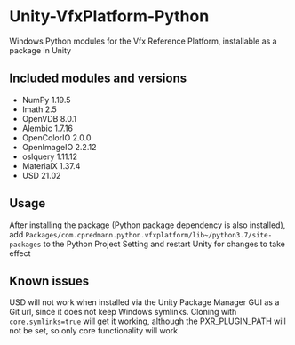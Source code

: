 # Unity-VfxPlatform-Python
Windows Python modules for the Vfx Reference Platform, installable as a package in Unity
## Included modules and versions
* NumPy 1.19.5
* Imath 2.5
* OpenVDB 8.0.1
* Alembic 1.7.16
* OpenColorIO 2.0.0
* OpenImageIO 2.2.12
* oslquery 1.11.12
* MaterialX 1.37.4
* USD 21.02
## Usage
After installing the package (Python package dependency is also installed), add `Packages/com.cpredmann.python.vfxplatform/lib~/python3.7/site-packages` to the Python Project Setting and restart Unity for changes to take effect
## Known issues
USD will not work when installed via the Unity Package Manager GUI as a Git url, since it does not keep Windows symlinks.  Cloning with `core.symlinks=true` will get it working, although the PXR_PLUGIN_PATH will not be set, so only core functionality will work
